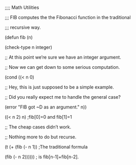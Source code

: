  



;;;; Math Utilities 



;;; FIB computes the the Fibonacci function in the traditional 



;;; recursive way. 



(defun fib (n) 



(check-type n integer) 



;; At this point we’re sure we have an integer argument. 



;; Now we can get down to some serious computation. 



(cond ((&lt; n 0) 



;; Hey, this is just supposed to be a simple example. 



;; Did you really expect me to handle the general case? 



(error "FIB got ~D as an argument." n)) 



((&lt; n 2) n) ;fib[0]=0 and fib[1]=1 



;; The cheap cases didn’t work. 



;; Nothing more to do but recurse. 



(t (+ (fib (- n 1)) ;The traditional formula 



(fib (- n 2)))))) ; is fib[n-1]+fib[n-2].  







